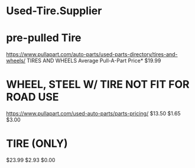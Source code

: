 # Used-Tire.Supplier
# pre-pulled Tire
https://www.pullapart.com/auto-parts/used-parts-directory/tires-and-wheels/
TIRES AND WHEELS
Average Pull-A-Part Price*
$19.99

# WHEEL, STEEL W/ TIRE NOT FIT FOR ROAD USE
https://www.pullapart.com/used-auto-parts/parts-pricing/
$13.50
$1.65
$3.00

# TIRE (ONLY)
$23.99
$2.93
$0.00
